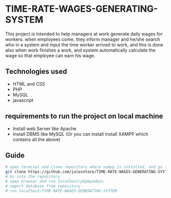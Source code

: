 # TIME-RATE-WAGES-GENERATING-SYSTEM

This project is intended to help managers at work generate daily wages for workers.
when employees come, they inform manager and he/she search who in a system and input the time worker arrived to work, and this is done also when work finishes a work, and system automatically calculate the wage so that employee can earn his wage.

## Technologies used

-   HTML and CSS
-   PHP
-   MySQL
-   javascript

## requirements to run the project on local machine

-   Install web Server like Apache
-   Install DBMS like MySQL
    (Or you can install install XAMPP which contains all the above)

## Guide

```bash
# open terminal and clone repository where xampp is installed, and go to path .../xampp/htdocs/
git clone https://github.com/julesntare/TIME-RATE-WAGES-GENERATING-SYSTEM.git
# Go into the repository
# open browser and run localhost/phpmyadmin
# import database from repository
# run localhost/TIME-RATE-WAGES-GENERATING-SYSTEM
```
